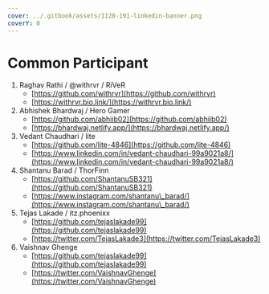 ```yaml
---
cover: ../.gitbook/assets/1128-191-linkedin-banner.png
coverY: 0
---
```


# Common Participant

1. Raghav Rathi / @withrvr / RiVeR
   * [https://github.com/withrvr](https://github.com/withrvr)
   * [https://withrvr.bio.link/](https://withrvr.bio.link/)
2. Abhishek Bhardwaj / Hero Gamer
   * [https://github.com/abhiib02](https://github.com/abhiib02)
   * [https://bhardwaj.netlify.app/](https://bhardwaj.netlify.app/)
3. Vedant Chaudhari / lite
   * [https://github.com/lite-4846](https://github.com/lite-4846)
   * [https://www.linkedin.com/in/vedant-chaudhari-99a9021a8/](https://www.linkedin.com/in/vedant-chaudhari-99a9021a8/)
4. Shantanu Barad / ThorFinn
   * [https://github.com/ShantanuSB321](https://github.com/ShantanuSB321)
   * [https://www.instagram.com/shantanu\_barad/](https://www.instagram.com/shantanu\_barad/)
5. Tejas Lakade / itz.phoenixx
   * [https://github.com/tejaslakade99](https://github.com/tejaslakade99)
   * [https://twitter.com/TejasLakade3](https://twitter.com/TejasLakade3)
6. Vaishnav Ghenge
   * [https://github.com/tejaslakade99](https://github.com/tejaslakade99)
   * [https://twitter.com/VaishnavGhenge](https://twitter.com/VaishnavGhenge)
